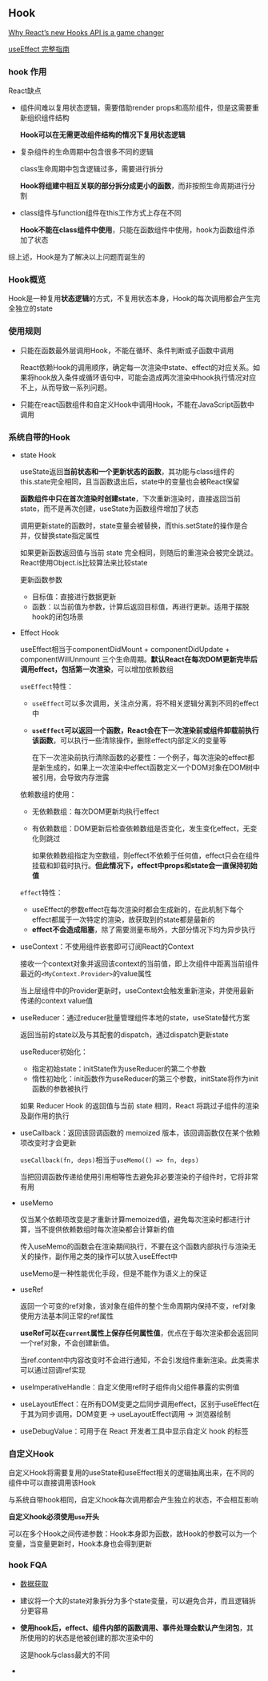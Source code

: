 ## Hook

[Why React’s new Hooks API is a game changer](https://itnext.io/why-reacts-hooks-api-is-a-game-changer-8731c2b0a8c)

[useEffect 完整指南](https://overreacted.io/zh-hans/a-complete-guide-to-useeffect/)

### hook 作用

React缺点

* 组件间难以复用状态逻辑，需要借助render props和高阶组件，但是这需要重新组织组件结构

	**Hook可以在无需更改组件结构的情况下复用状态逻辑**

* 复杂组件的生命周期中包含很多不同的逻辑

	class生命周期中包含逻辑过多，需要进行拆分

	**Hook将组建中相互关联的部分拆分成更小的函数**，而非按照生命周期进行分割

* class组件与function组件在this工作方式上存在不同

	**Hook不能在class组件中使用**，只能在函数组件中使用，hook为函数组件添加了状态

综上述，Hook是为了解决以上问题而诞生的

### Hook概览

Hook是一种复用**状态逻辑**的方式，不复用状态本身，Hook的每次调用都会产生完全独立的state

### 使用规则

* 只能在函数最外层调用Hook，不能在循环、条件判断或子函数中调用

	React依赖Hook的调用顺序，确定每一次渲染中state、effect的对应关系。如果将hook放入条件或循环语句中，可能会造成两次渲染中hook执行情况对应不上，从而导致一系列问题。

* 只能在react函数组件和自定义Hook中调用Hook，不能在JavaScript函数中调用

### 系统自带的Hook

* state Hook

	useState返回**当前状态和一个更新状态的函数**，其功能与class组件的this.state完全相同，且当函数退出后，state中的变量也会被React保留

	**函数组件中只在首次渲染时创建state**，下次重新渲染时，直接返回当前state，而不是再次创建，useState为函数组件增加了状态

	调用更新state的函数时，state变量会被替换，而this.setState的操作是合并，仅替换state指定属性

	如果更新函数返回值与当前 state 完全相同，则随后的重渲染会被完全跳过。React使用Object.is比较算法来比较state

	更新函数参数
	* 目标值：直接进行数据更新
	* 函数：以当前值为参数，计算后返回目标值，再进行更新。适用于摆脱hook的闭包场景

* Effect Hook

	useEffect相当于componentDidMount + componentDidUpdate + componentWillUnmount 三个生命周期。**默认React在每次DOM更新完毕后调用effect，包括第一次渲染**，可以增加依赖数组

	`useEffect`特性：
	* `useEffect`可以多次调用，关注点分离，将不相关逻辑分离到不同的effect中
	* **`useEffect`可以返回一个函数，React会在下一次渲染前或组件卸载前执行该函数**，可以执行一些清除操作，删除effect内部定义的变量等

		在下一次渲染前执行清除函数的必要性：一个例子，每次渲染的effect都是新生成的，如果上一次渲染中effect函数定义一个DOM对象在DOM树中被引用，会导致内存泄露

	依赖数组的使用：
	* 无依赖数组：每次DOM更新均执行effect
	* 有依赖数组：DOM更新后检查依赖数组是否变化，发生变化effect，无变化则跳过

		如果依赖数组指定为空数组，则effect不依赖于任何值，effect只会在组件挂载和卸载时执行。**但此情况下，effect中props和state会一直保持初始值**

	`effect`特性：
	* useEffect的参数effect在每次渲染时都会生成新的，在此机制下每个effect都属于一次特定的渲染，故获取到的state都是最新的
	* **effect不会造成阻塞**，除了需要测量布局外，大部分情况下均为异步执行

* useContext：不使用组件嵌套即可订阅React的Context

	接收一个context对象并返回该context的当前值，即上次组件中距离当前组件最近的`<MyContext.Provider>`的value属性

	当上层组件中的Provider更新时，useContext会触发重新渲染，并使用最新传递的context value值

* useReducer：通过reducer批量管理组件本地的state，useState替代方案

	返回当前的state以及与其配套的dispatch，通过dispatch更新state

	useReducer初始化：
	* 指定初始state：initState作为useReducer的第二个参数
	* 惰性初始化：init函数作为useReducer的第三个参数，initState将作为init函数的参数被执行

	如果 Reducer Hook 的返回值与当前 state 相同，React 将跳过子组件的渲染及副作用的执行

* useCallback：返回该回调函数的 memoized 版本，该回调函数仅在某个依赖项改变时才会更新

	`useCallback(fn, deps)`相当于`useMemo(() => fn, deps)`

	当把回调函数传递给使用引用相等性去避免非必要渲染的子组件时，它将非常有用

* useMemo

	仅当某个依赖项改变是才重新计算memoized值，避免每次渲染时都进行计算，当不提供依赖数组时每次渲染都会计算新的值

	传入useMemo的函数会在渲染期间执行，不要在这个函数内部执行与渲染无关的操作，副作用之类的操作可以放入useEffect中

	useMemo是一种性能优化手段，但是不能作为语义上的保证

* useRef

	返回一个可变的ref对象，该对象在组件的整个生命周期内保持不变，ref对象使用方法基本同正常的ref属性

	**useRef可以在`current`属性上保存任何属性值**，优点在于每次渲染都会返回同一个ref对象，不会创建新值。

	当ref.content中内容改变时不会进行通知，不会引发组件重新渲染。此类需求可以通过回调ref实现

* useImperativeHandle：自定义使用ref时子组件向父组件暴露的实例值
* useLayoutEffect：在所有DOM变更之后同步调用effect，区别于useEffect在于其为同步调用，DOM变更 -> useLayoutEffect调用 -> 浏览器绘制
* useDebugValue：可用于在 React 开发者工具中显示自定义 hook 的标签

### 自定义Hook

自定义Hook将需要复用的useState和useEffect相关的逻辑抽离出来，在不同的组件中可以直接调用该Hook

与系统自带hook相同，自定义hook每次调用都会产生独立的状态，不会相互影响

**自定义hook必须使用`use`开头**

可以在多个Hook之间传递参数：Hook本身即为函数，故Hook的参数可以为一个变量，当变量更新时，Hook本身也会得到更新

### hook FQA

* [数据获取](https://www.robinwieruch.de/react-hooks-fetch-data)
* 建议将一个大的state对象拆分为多个state变量，可以避免合并，而且逻辑拆分更容易
* **使用hook后，effect、组件内部的函数调用、事件处理会默认产生闭包**，其所使用的的状态是他被创建的那次渲染中的

	这是hook与class最大的不同
* 